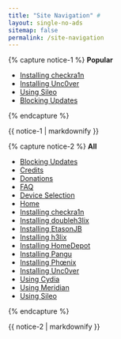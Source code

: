 ```yaml
---
title: "Site Navigation" #
layout: single-no-ads
sitemap: false
permalink: /site-navigation
---
```


{% capture notice-1 %}
**Popular**

+ [Installing checkra1n](installing-checkra1n)
+ [Installing Unc0ver](installing-unc0ver)
+ [Using Sileo](using-sileo)
+ [Blocking Updates](blocking-updates)

{% endcapture %}
<div class="notice--info">{{ notice-1 | markdownify }}</div>

{% capture notice-2 %}
**All**

+ [Blocking Updates](blocking-updates)
+ [Credits](credits)
+ [Donations](donations)
+ [FAQ](faq)
+ [Device Selection](device-selection)
+ [Home](/)
+ [Installing checkra1n](installing-checkra1n)
+ [Installing doubleh3lix](installing-doubleh3lix)
+ [Installing EtasonJB](installing-etasonjb)
+ [Installing h3lix](installing-h3lix)
+ [Installing HomeDepot](installing-homedepot)
+ [Installing Pangu](installing-pangu933)
+ [Installing Phœnix](installing-phoenix)
+ [Installing Unc0ver](installing-unc0ver)
+ [Using Cydia](using-cydia)
+ [Using Meridian](using-meridian)
+ [Using Sileo](using-sileo)

{% endcapture %}
<div class="notice">{{ notice-2 | markdownify }}</div>

